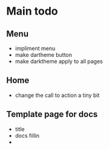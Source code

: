 # Main todo

## Menu

- impliment menu
- make dartheme button
- make darktheme apply to all pages

## Home

- change the call to action a tiny bit

## Template page for docs

- title
- docs fillin
- 